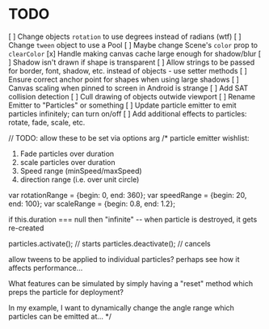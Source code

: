 # TODO

[ ] Change objects `rotation` to use degrees instead of radians (wtf)
[ ] Change `tween` object to use a Pool
[ ] Maybe change Scene's `color` prop to `clearColor`
[x] Handle making canvas cache large enough for shadow/blur
[ ] Shadow isn't drawn if shape is transparent
[ ] Allow strings to be passed for border, font, shadow, etc. instead of objects - use setter methods
[ ] Ensure correct anchor point for shapes when using large shadows
[ ] Canvas scaling when pinned to screen in Android is strange
[ ] Add SAT collision detection
[ ] Cull drawing of objects outwide viewport
[ ] Rename Emitter to "Particles" or something
[ ] Update particle emitter to emit particles infinitely; can turn on/off
[ ] Add additional effects to particles: rotate, fade, scale, etc.

// TODO: allow these to be set via options arg
/*
particle emitter wishlist:
1. Fade particles over duration
2. scale particles over duration
3. Speed range (minSpeed/maxSpeed)
4. direction range (i.e. over unit circle)

var rotationRange = {begin: 0, end: 360};
var speedRange = {begin: 20, end: 100};
var scaleRange = {begin: 0.8, end: 1.2};

if this.duration === null then "infinite" -- when particle is destroyed, it gets re-created

particles.activate();   // starts
particles.deactivate(); // cancels

allow tweens to be applied to individual particles?
perhaps see how it affects performance...

What features can be simulated by simply having a "reset" method
which preps the particle for deployment?

In my example, I want to dynamically change the angle range which
particles can be emitted at...
*/

